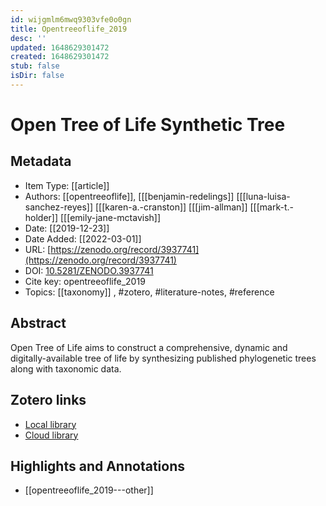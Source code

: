 ```yaml
---
id: wijgmlm6mwq9303vfe0o0gn
title: Opentreeoflife_2019
desc: ''
updated: 1648629301472
created: 1648629301472
stub: false
isDir: false
---
```

# Open Tree of Life Synthetic Tree

## Metadata

* Item Type: [[article]]
* Authors: [[opentreeoflife]], [[[benjamin-redelings]] [[[luna-luisa-sanchez-reyes]] [[[karen-a.-cranston]] [[[jim-allman]] [[[mark-t.-holder]] [[[emily-jane-mctavish]]
* Date: [[2019-12-23]]
* Date Added: [[2022-03-01]]
* URL: [https://zenodo.org/record/3937741](https://zenodo.org/record/3937741)
* DOI: [10.5281/ZENODO.3937741](https://doi.org/10.5281/ZENODO.3937741)
* Cite key: opentreeoflife_2019
* Topics: [[taxonomy]]
, #zotero, #literature-notes, #reference

## Abstract

Open Tree of Life aims to construct a comprehensive, dynamic and digitally-available tree of life by synthesizing published phylogenetic trees along with taxonomic data.


##  Zotero links
* [Local library](zotero://select/items/3_UIVVJUSV)
* [Cloud library](http://zotero.org/groups/4613367/items/UIVVJUSV)

## Highlights and Annotations

- [[opentreeoflife_2019---other]]
